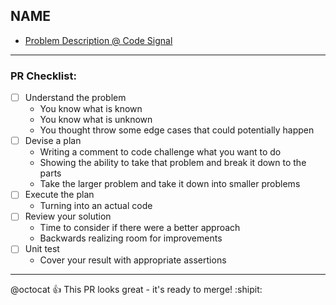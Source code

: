 ## NAME

- [Problem Description @ Code Signal](URL)

---

### PR Checklist:

- [ ] Understand the problem
  - You know what is known
  - You know what is unknown
  - You thought throw some edge cases that could potentially happen  
- [ ] Devise a plan
  - Writing a comment to code challenge what you want to do
  - Showing the ability to take that problem and break it down to the parts
  - Take the larger problem and take it down into smaller problems
- [ ] Execute the plan
  - Turning into an actual code
- [ ] Review your solution
  - Time to consider if there were a better approach
  - Backwards realizing room for improvements
- [ ] Unit test
  - Cover your result with appropriate assertions

---

@octocat :+1: This PR looks great - it's ready to merge! :shipit:
